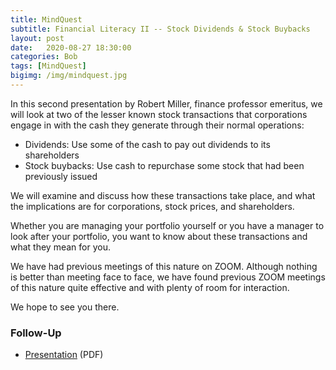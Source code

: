 ```yaml
---
title: MindQuest
subtitle: Financial Literacy II -- Stock Dividends & Stock Buybacks
layout: post
date:   2020-08-27 18:30:00
categories: Bob
tags: [MindQuest]
bigimg: /img/mindquest.jpg
---
```


In this second presentation by Robert Miller, finance professor emeritus, we will look at two of the lesser known stock transactions that corporations engage in with the cash they generate through their normal operations:

* Dividends: Use some of the cash to pay out dividends to its shareholders
* Stock buybacks: Use cash to repurchase some stock that had been previously issued

We will examine and discuss how these transactions take place, and what the implications are for corporations, stock prices, and shareholders. 

Whether you are managing your portfolio yourself or you have a manager to look after your portfolio, you want to know about these transactions and what they mean for you.

We have had previous meetings of this nature on ZOOM. Although nothing is better than meeting face to face, we have found previous ZOOM meetings of this nature quite effective and with plenty of room for interaction.

We hope to see you there.

### Follow-Up

* [Presentation](/assets/present/2020/mq_dividends_repurchases.pdf) (PDF)
